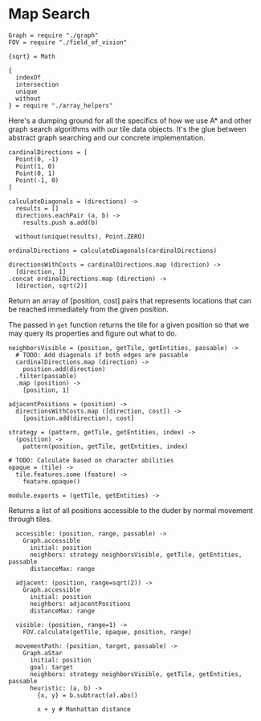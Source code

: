 Map Search
==========

    Graph = require "./graph"
    FOV = require "./field_of_vision"

    {sqrt} = Math

    {
      indexOf
      intersection
      unique
      without
    } = require "./array_helpers"

Here's a dumping ground for all the specifics of how we use A* and other graph
search algorithms with our tile data objects. It's the glue between
abstract graph searching and our concrete implementation.

    cardinalDirections = [
      Point(0, -1)
      Point(1, 0)
      Point(0, 1)
      Point(-1, 0)
    ]

    calculateDiagonals = (directions) ->
      results = []
      directions.eachPair (a, b) ->
        results.push a.add(b)

      without(unique(results), Point.ZERO)

    ordinalDirections = calculateDiagonals(cardinalDirections)

    directionsWithCosts = cardinalDirections.map (direction) ->
      [direction, 1]
    .concat ordinalDirections.map (direction) ->
      [direction, sqrt(2)]

Return an array of [position, cost] pairs that represents locations that can
be reached immediately from the given position.

The passed in `get` function returns the tile for a given position so that we
may query its properties and figure out what to do.

    neighborsVisible = (position, getTile, getEntities, passable) ->
      # TODO: Add diagonals if both edges are passable
      cardinalDirections.map (direction) ->
        position.add(direction)
      .filter(passable)
      .map (position) ->
        [position, 1]

    adjacentPositions = (position) ->
      directionsWithCosts.map ([direction, cost]) ->
        [position.add(direction), cost]

    strategy = (pattern, getTile, getEntities, index) ->
      (position) ->
        pattern(position, getTile, getEntities, index)

    # TODO: Calculate based on character abilities
    opaque = (tile) ->
      tile.features.some (feature) ->
        feature.opaque()

    module.exports = (getTile, getEntities) ->

Returns a list of all positions accessible to the duder by normal movement
through tiles.

      accessible: (position, range, passable) ->
        Graph.accessible
          initial: position
          neighbors: strategy neighborsVisible, getTile, getEntities, passable
          distanceMax: range

      adjacent: (position, range=sqrt(2)) ->
        Graph.accessible
          initial: position
          neighbors: adjacentPositions
          distanceMax: range

      visible: (position, range=1) ->
        FOV.calculate(getTile, opaque, position, range)

      movementPath: (position, target, passable) ->
        Graph.aStar
          initial: position
          goal: target
          neighbors: strategy neighborsVisible, getTile, getEntities, passable
          heuristic: (a, b) ->
            {x, y} = b.subtract(a).abs()

            x + y # Manhattan distance
